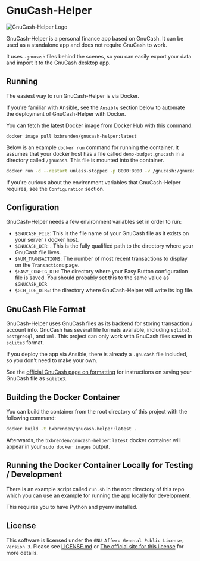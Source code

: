 # GnuCash-Helper
![GnuCash-Helper Logo](https://github.com/bxbrenden/gnucash-helper/blob/main/app/static/gnucash-helper-bubble-logo_08-300x300.png)

GnuCash-Helper is a personal finance app based on GnuCash.
It can be used as a standalone app and does not require GnuCash to work.

It uses `.gnucash` files behind the scenes, so you can easily export your data and import it to the GnuCash desktop app.


## Running
The easiest way to run GnuCash-Helper is via Docker.

If you're familiar with Ansible, see the `Ansible` section below to automate the deployment of GnuCash-Helper with Docker.

You can fetch the latest Docker image from Docker Hub with this command:
```
docker image pull bxbrenden/gnucash-helper:latest
```

Below is an example `docker run` command for running the container.
It assumes that your docker host has a file called `demo-budget.gnucash` in a directory called `/gnucash`.
This file is mounted into the container.
```bash
docker run -d --restart unless-stopped -p 8000:8000 -v /gnucash:/gnucash -e GNUCASH_FILE=demo-budget.gnucash -e GNUCASH_DIR=/gnucash -e NUM_TRANSACTIONS=10000 -e EASY_CONFIG_DIR=/gnucash bxbrenden/gnucash-helper:latest
```

If you're curious about the environment variables that GnuCash-Helper requires, see the `Configuration` section.


## Configuration
GnuCash-Helper needs a few environment variables set in order to run:
- `$GNUCASH_FILE`: This is the file name of your GnuCash file as it exists on your server / docker host.
- `$GNUCASH_DIR`: . This is the fully qualified path to the directory where your GnuCash file lives.
- `$NUM_TRANSACTIONS`: The number of most recent transactions to display on the `Transactions` page.
- `$EASY_CONFIG_DIR`: The directory where your Easy Button configuration file is saved. You should probably set this to the same value as `$GNUCASH_DIR`
- `$GCH_LOG_DIR=`: the directory where GnuCash-Helper will write its log file.


## GnuCash File Format
GnuCash-Helper uses GnuCash files as its backend for storing transaction / account info.
GnuCash has several file formats available, including `sqlite3`, `postgresql`, and `xml`.
This project can only work with GnuCash files saved in `sqlite3` format.

If you deploy the app via Ansible, there is already a `.gnucash` file included, so you don't need to make your own.

See the [official GnuCash page on formatting](https://www.gnucash.org/docs/v4/C/gnucash-guide/basics-files1.html) for instructions on saving your GnuCash file as `sqlite3`.


## Building the Docker Container
You can build the container from the root directory of this project with the following command:
```bash
docker build -t bxbrenden/gnucash-helper:latest .
```
Afterwards, the `bxbrenden/gnucash-helper:latest` docker container will appear in your `sudo docker images` output.


## Running the Docker Container Locally for Testing / Development
There is an example script called `run.sh` in the root directory of this repo which you can use an example for running the app locally for development.

This requires you to have Python and pyenv installed.


## License
This software is licensed under the `GNU Affero General Public License, Version 3`. Please see [LICENSE.md](https://github.com/bxbrenden/gnucash-helper/blob/main/LICENSE.md) or [The official site for this license](https://www.gnu.org/licenses/agpl-3.0.en.html) for more details.
